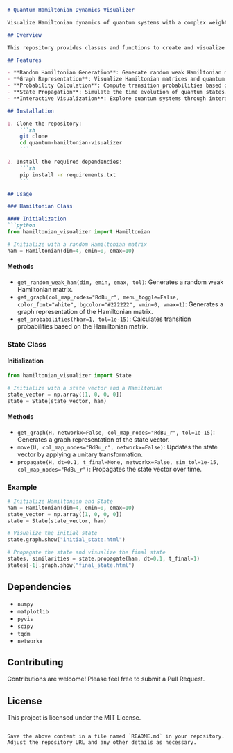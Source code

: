 ```markdown
# Quantum Hamiltonian Dynamics Visualizer

Visualize Hamiltonian dynamics of quantum systems with a complex weighted graph representation.

## Overview

This repository provides classes and functions to create and visualize Hamiltonian matrices for quantum systems. The `Hamiltonian` class generates a Hamiltonian matrix and computes transition probabilities, while the `State` class represents quantum states and simulates their evolution over time. The visualization is implemented using the `pyvis` library for interactive graph representations.

## Features

- **Random Hamiltonian Generation**: Generate random weak Hamiltonian matrices.
- **Graph Representation**: Visualize Hamiltonian matrices and quantum states as complex weighted graphs.
- **Probability Calculation**: Compute transition probabilities based on the Hamiltonian matrix.
- **State Propagation**: Simulate the time evolution of quantum states.
- **Interactive Visualization**: Explore quantum systems through interactive graph visualizations.

## Installation

1. Clone the repository:
    ```sh
    git clone 
    cd quantum-hamiltonian-visualizer
    ```

2. Install the required dependencies:
    ```sh
    pip install -r requirements.txt
    ```

## Usage

### Hamiltonian Class

#### Initialization
```python
from hamiltonian_visualizer import Hamiltonian

# Initialize with a random Hamiltonian matrix
ham = Hamiltonian(dim=4, emin=0, emax=10)
```

#### Methods
- `get_random_weak_ham(dim, emin, emax, tol)`: Generates a random weak Hamiltonian matrix.
- `get_graph(col_map_nodes="RdBu_r", menu_toggle=False, color_font="white", bgcolor="#222222", vmin=0, vmax=1)`: Generates a graph representation of the Hamiltonian matrix.
- `get_probabilities(hbar=1, tol=1e-15)`: Calculates transition probabilities based on the Hamiltonian matrix.

### State Class

#### Initialization
```python
from hamiltonian_visualizer import State

# Initialize with a state vector and a Hamiltonian
state_vector = np.array([1, 0, 0, 0])
state = State(state_vector, ham)
```

#### Methods
- `get_graph(H, networkx=False, col_map_nodes="RdBu_r", tol=1e-15)`: Generates a graph representation of the state vector.
- `move(U, col_map_nodes="RdBu_r", networkx=False)`: Updates the state vector by applying a unitary transformation.
- `propagate(H, dt=0.1, t_final=None, networkx=False, sim_tol=1e-15, col_map_nodes="RdBu_r")`: Propagates the state vector over time.

### Example
```python
# Initialize Hamiltonian and State
ham = Hamiltonian(dim=4, emin=0, emax=10)
state_vector = np.array([1, 0, 0, 0])
state = State(state_vector, ham)

# Visualize the initial state
state.graph.show("initial_state.html")

# Propagate the state and visualize the final state
states, similarities = state.propagate(ham, dt=0.1, t_final=1)
states[-1].graph.show("final_state.html")
```

## Dependencies

- `numpy`
- `matplotlib`
- `pyvis`
- `scipy`
- `tqdm`
- `networkx`

## Contributing

Contributions are welcome! Please feel free to submit a Pull Request.

## License

This project is licensed under the MIT License.
```

Save the above content in a file named `README.md` in your repository. Adjust the repository URL and any other details as necessary.
